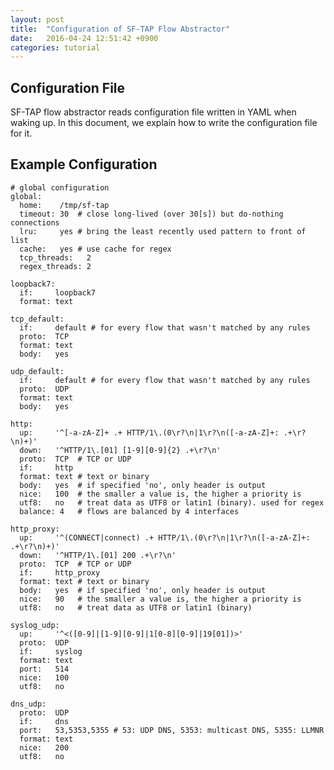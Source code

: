 ```yaml
---
layout: post
title:  "Configuration of SF-TAP Flow Abstractor"
date:   2016-04-24 12:51:42 +0900
categories: tutorial
---
```


## Configuration File

SF-TAP flow abstractor reads configuration file written in YAML when waking up.
In this document, we explain how to write the configuration file for it.

## Example Configuration

    # global configuration
    global:
      home:    /tmp/sf-tap
      timeout: 30  # close long-lived (over 30[s]) but do-nothing connections
      lru:     yes # bring the least recently used pattern to front of list
      cache:   yes # use cache for regex
      tcp_threads:   2
      regex_threads: 2
    
    loopback7:
      if:     loopback7
      format: text
    
    tcp_default:
      if:     default # for every flow that wasn't matched by any rules
      proto:  TCP
      format: text
      body:   yes
    
    udp_default:
      if:     default # for every flow that wasn't matched by any rules
      proto:  UDP
      format: text
      body:   yes
    
    http:
      up:     '^[-a-zA-Z]+ .+ HTTP/1\.(0\r?\n|1\r?\n([-a-zA-Z]+: .+\r?\n)+)'
      down:   '^HTTP/1\.[01] [1-9][0-9]{2} .+\r?\n'
      proto:  TCP  # TCP or UDP
      if:     http
      format: text # text or binary
      body:   yes  # if specified 'no', only header is output
      nice:   100  # the smaller a value is, the higher a priority is
      utf8:   no   # treat data as UTF8 or latin1 (binary). used for regex
      balance: 4   # flows are balanced by 4 interfaces
    
    http_proxy:
      up:     '^(CONNECT|connect) .+ HTTP/1\.(0\r?\n|1\r?\n([-a-zA-Z]+: .+\r?\n)+)'
      down:   '^HTTP/1\.[01] 200 .+\r?\n'
      proto:  TCP  # TCP or UDP
      if:     http_proxy
      format: text # text or binary
      body:   yes  # if specified 'no', only header is output
      nice:   90   # the smaller a value is, the higher a priority is
      utf8:   no   # treat data as UTF8 or latin1 (binary)
    
    syslog_udp:
      up:     '^<([0-9]|[1-9][0-9]|1[0-8][0-9]|19[01])>'
      proto:  UDP
      if:     syslog
      format: text
      port:   514
      nice:   100
      utf8:   no
    
    dns_udp:
      proto:  UDP
      if:     dns
      port:   53,5353,5355 # 53: UDP DNS, 5353: multicast DNS, 5355: LLMNR
      format: text
      nice:   200
      utf8:   no
